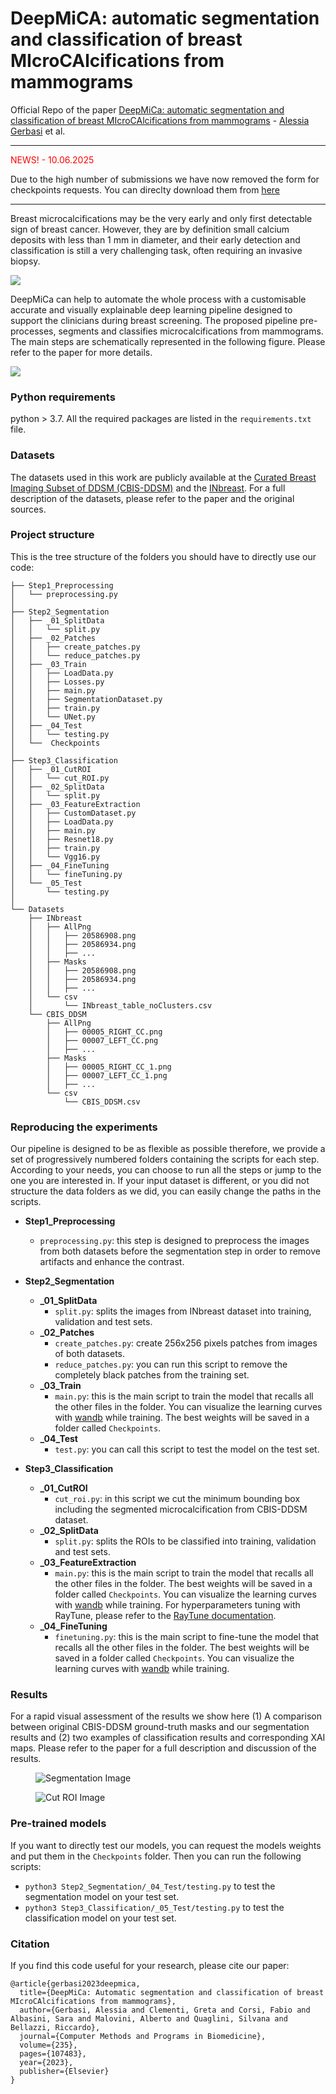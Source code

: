 # DeepMiCA: automatic segmentation and classification of breast MIcroCAlcifications from mammograms

Official Repo of the paper [DeepMiCa: automatic segmentation and classification of breast MIcroCAlcifications from mammograms](https://doi.org/10.1016/j.cmpb.2023.107483) - [Alessia Gerbasi](https://scholar.google.com/citations?user=zzZZp_UAAAAJ&hl=it) et al.
_____________________________________________________________________________________________________________
<span style="color: red;">NEWS! - 10.06.2025 </span>

Due to the high number of submissions we have now removed the form for checkpoints requests.
You can direclty download them from [here](https://drive.google.com/file/d/1hHZ8I76zHQPQ64RYR2gWSKNKoCWH64CZ/view?usp=share_link)
_____________________________________________________________________________________________________________


Breast microcalcifications may be the very early and only first detectable sign of breast cancer.
However, they are by definition small calcium deposits with less than 1 mm in diameter, and their early detection and classification is still a very challenging task, often requiring an invasive biopsy.

<img src="figures/real_samples.png">

DeepMiCa can help to automate the whole process with a customisable accurate and visually explainable deep learning pipeline designed to support the clinicians during breast screening.
The proposed pipeline pre-processes, segments and classifies microcalcifications from mammograms.
The main steps are schematically represented in the following figure. Please refer to the paper for more details.

<img src="figures/deepmica.png">

### Python requirements 
python > 3.7.
All the required packages are listed in the `requirements.txt` file.

### Datasets
The datasets used in this work are publicly available at the [Curated Breast Imaging Subset of DDSM (CBIS-DDSM)](https://wiki.cancerimagingarchive.net/pages/viewpage.action?pageId=22516629)
and the [INbreast](https://www.kaggle.com/datasets/ramanathansp20/inbreast-dataset). 
For a full description of the datasets, please refer to the paper and the original sources.

### Project structure
This is the tree structure of the folders you should have to directly use our code:
``` 
├── Step1_Preprocessing
│   └── preprocessing.py
│
├── Step2_Segmentation
│   ├── _01_SplitData
│   │   └── split.py
│   ├── _02_Patches
│   │   ├── create_patches.py
│   │   └── reduce_patches.py
│   ├── _03_Train
│   │   ├── LoadData.py
│   │   ├── Losses.py
│   │   ├── main.py
│   │   ├── SegmentationDataset.py
│   │   ├── train.py
│   │   └── UNet.py
│   ├── _04_Test
│   │   └── testing.py
│   └──  Checkpoints
│
├── Step3_Classification
│   ├── _01_CutROI
│   │   └── cut_ROI.py
│   ├── _02_SplitData
│   │   └── split.py
│   ├── _03_FeatureExtraction
│   │   ├── CustomDataset.py
│   │   ├── LoadData.py
│   │   ├── main.py
│   │   ├── Resnet18.py
│   │   ├── train.py
│   │   └── Vgg16.py
│   ├── _04_FineTuning
│   │   └── fineTuning.py
│   └── _05_Test
│       └── testing.py
│
└── Datasets
    ├── INbreast
    │   ├── AllPng
    │   │   ├── 20586908.png
    │   │   ├── 20586934.png
    │   │   ├── ...    
    │   ├── Masks
    │   │   ├── 20586908.png
    │   │   ├── 20586934.png
    │   │   ├── ...   
    │   └── csv
    │       └── INbreast_table_noClusters.csv
    └── CBIS_DDSM
        ├── AllPng
        │   ├── 00005_RIGHT_CC.png
        │   ├── 00007_LEFT_CC.png
        │   ├── ...    
        ├── Masks
        │   ├── 00005_RIGHT_CC_1.png
        │   ├── 00007_LEFT_CC_1.png
        │   ├── ...   
        └── csv
            └── CBIS_DDSM.csv
``` 

### Reproducing the experiments
Our pipeline is designed to be as flexible as possible therefore, we provide a set of progressively numbered folders containing the scripts for each step. 
According to your needs, you can choose to run all the steps or jump to the one you are interested in.
If your input dataset is different, or you did not structure the data folders as we did, you can easily change the paths in the scripts.

- **Step1_Preprocessing**
  - `preprocessing.py`: this step is designed to preprocess the images from both datasets before the segmentation step in order to remove artifacts and enhance the contrast.
  

- **Step2_Segmentation**
  - **_01_SplitData** 
    - `split.py`: splits the images from INbreast dataset into training, validation and test sets.
  - **_02_Patches**
    - `create_patches.py`: create 256x256 pixels patches from images of both datasets.
    - `reduce_patches.py`: you can run this script to remove the completely black patches from the training set.
  - **_03_Train**
    - `main.py`: this is the main script to train the model that recalls all the other files in the folder.
       You can visualize the learning curves with [wandb](https://wandb.ai/site) while training.
       The best weights will be saved in a folder called `Checkpoints`.
  - **_04_Test**
    - `test.py`: you can call this script to test the model on the test set.
    

- **Step3_Classification**
   - **_01_CutROI**
     - `cut_roi.py`: in this script we cut the minimum bounding box including the segmented microcalcification from CBIS-DDSM dataset.
   - **_02_SplitData** 
     - `split.py`: splits the ROIs to be classified into training, validation and test sets.
   - **_03_FeatureExtraction**
     - `main.py`: this is the main script to train the model that recalls all the other files in the folder. 
        The best weights will be saved in a folder called `Checkpoints`. 
        You can visualize the learning curves with [wandb](https://wandb.ai/site) while training.
        For hyperparameters tuning with RayTune, please refer to the [RayTune documentation](https://docs.ray.io/en/master/tune/index.html).
   - **_04_FineTuning**
     - `finetuning.py`: this is the main script to fine-tune the model that recalls all the other files in the folder.
        The best weights will be saved in a folder called `Checkpoints`.
        You can visualize the learning curves with [wandb](https://wandb.ai/site) while training.

### Results
For a rapid visual assessment of the results we show here (1) A comparison between original CBIS-DDSM ground-truth masks and our segmentation results and (2) two examples of classification results and corresponding XAI maps.
Please refer to the paper for a full description and discussion of the results.
<figure>
  <img src="figures/seg_cbisddsm.png" alt="Segmentation Image">
 </figure>

<figure>
  <img src="figures/shap.png" alt="Cut ROI Image">
</figure>


### Pre-trained models
If you want to directly test our models, you can request the models weights and put them in the `Checkpoints` folder.
Then you can run the following scripts:
- `python3 Step2_Segmentation/_04_Test/testing.py` to test the segmentation model on your test set.
- `python3 Step3_Classification/_05_Test/testing.py` to test the classification model on your test set.

### Citation
If you find this code useful for your research, please cite our paper:
```
@article{gerbasi2023deepmica,
  title={DeepMiCa: Automatic segmentation and classification of breast MIcroCAlcifications from mammograms},
  author={Gerbasi, Alessia and Clementi, Greta and Corsi, Fabio and Albasini, Sara and Malovini, Alberto and Quaglini, Silvana and Bellazzi, Riccardo},
  journal={Computer Methods and Programs in Biomedicine},
  volume={235},
  pages={107483},
  year={2023},
  publisher={Elsevier}
}
```
